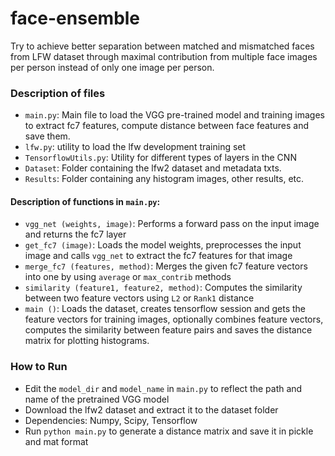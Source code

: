 # face-ensemble
Try to achieve better separation between matched and mismatched faces from LFW dataset through maximal contribution from multiple face images per person instead of only one image per person.

### Description of files
* `main.py`: Main file to load the VGG pre-trained model and training images to extract fc7 features, compute distance between face features and save them.
* `lfw.py`: utility to load the lfw development training set
* `TensorflowUtils.py`: Utility for different types of layers in the CNN
* `Dataset`: Folder containing the lfw2 dataset and metadata txts.
* `Results`: Folder containing any histogram images, other results, etc.

#### Description of functions in `main.py`:
* `vgg_net (weights, image)`: Performs a forward pass on the input image and returns the fc7 layer
* `get_fc7 (image)`: Loads the model weights, preprocesses the input image and calls `vgg_net` to extract the fc7 features for that image
* `merge_fc7 (features, method)`: Merges the given fc7 feature vectors into one by using `average` or `max_contrib` methods
* `similarity (feature1, feature2, method)`: Computes the similarity between two feature vectors using `L2` or `Rank1` distance
* `main ()`: Loads the dataset, creates tensorflow session and gets the feature vectors for training images, optionally combines feature vectors, computes the similarity between feature pairs and saves the distance matrix for plotting histograms.

### How to Run
* Edit the `model_dir` and `model_name` in `main.py` to reflect the path and name of the pretrained VGG model
* Download the lfw2 dataset and extract it to the dataset folder
* Dependencies: Numpy, Scipy, Tensorflow
* Run `python main.py` to generate a distance matrix and save it in pickle and mat format
